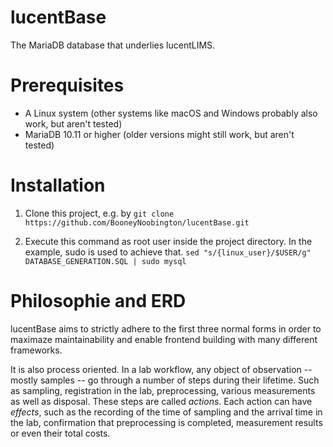 # lucentBase
The MariaDB database that underlies lucentLIMS.


# Prerequisites
- A Linux system (other systems like macOS and Windows probably also work, but aren't tested)
- MariaDB 10.11 or higher (older versions might still work, but aren't tested)


# Installation
1. Clone this project, e.g. by `git clone https://github.com/BooneyNoobington/lucentBase.git`

2. Execute this command as root user inside the project directory. In the example, sudo is used to achieve that.
`sed "s/{linux_user}/$USER/g" DATABASE_GENERATION.SQL | sudo mysql`


# Philosophie and ERD
lucentBase aims to strictly adhere to the first three normal forms in order to maximaze maintainability and enable frontend building with many different frameworks.

It is also process oriented. In a lab workflow, any object of observation -- mostly samples -- go through a number of steps during their lifetime. Such as sampling, registration in the lab, preprocessing, various measurements as well as disposal. These steps are called _actions_. Each action can have _effects_, such as the recording of the time of sampling and the arrival time in the lab, confirmation that preprocessing is completed, measurement results or even their total costs.